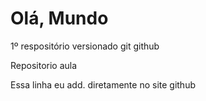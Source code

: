 # Olá, Mundo
 1º respositório versionado git github

 Repositorio aula

 Essa linha eu add. diretamente no site github

